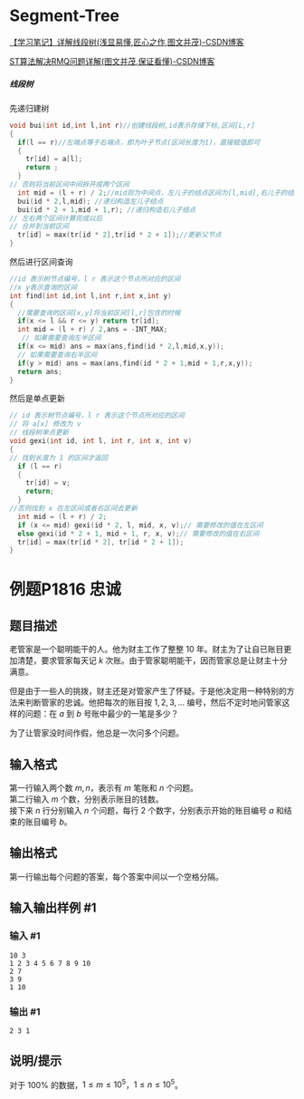 # Segment-Tree
[【学习笔记】详解线段树(浅显易懂,匠心之作,图文并茂)-CSDN博客](https://blog.csdn.net/weq2011/article/details/128791426)

[ST算法解决RMQ问题详解(图文并茂,保证看懂)-CSDN博客](https://blog.csdn.net/weq2011/article/details/128682500)

##### 线段树 

先递归建树

```c
void bui(int id,int l,int r)//创建线段树,id表示存储下标,区间[L,r]
{
  if(l == r)//左端点等于右端点，即为叶子节点(区间长度为1)，直接赋值即可
  {
    tr[id] = a[l];
    return ;
  }
// 否则将当前区间中间拆开成两个区间
  int mid = (l + r) / 2;//mid则为中间点，左儿子的结点区间为[l,mid],右儿子的结点区间为[mid + 1,r]
  bui(id * 2,l,mid); //递归构造左儿子结点
  bui(id * 2 + 1,mid + 1,r); //递归构造右儿子结点
// 左右两个区间计算完成以后
// 合并到当前区间
  tr[id] = max(tr[id * 2],tr[id * 2 + 1]);//更新父节点
}
```

然后进行区间查询

```c
//id 表示树节点编号，l r 表示这个节点所对应的区间
//x y表示查询的区间
int find(int id,int l,int r,int x,int y)
{
  //需要查询的区间[x,y]将当前区间[l,r]包含的时候
  if(x <= l && r <= y) return tr[id];
  int mid = (l + r) / 2,ans = -INT_MAX;
   // 如果需要查询左半区间
  if(x <= mid) ans = max(ans,find(id * 2,l,mid,x,y));   
  // 如果需要查询右半区间
  if(y > mid) ans = max(ans,find(id * 2 + 1,mid + 1,r,x,y));
  return ans;
}
```

然后是单点更新

```c
// id 表示树节点编号，l r 表示这个节点所对应的区间
// 将 a[x] 修改为 v
// 线段树单点更新
void gexi(int id, int l, int r, int x, int v)
{
// 找到长度为 1 的区间才返回
  if (l == r)
  {
    tr[id] = v;
    return;
  }
//否则找到 x 在左区间或者右区间去更新
  int mid = (l + r) / 2;
  if (x <= mid) gexi(id * 2, l, mid, x, v);// 需要修改的值在左区间
  else gexi(id * 2 + 1, mid + 1, r, x, v);// 需要修改的值在右区间
  tr[id] = max(tr[id * 2], tr[id * 2 + 1]);
}
```



# 例题P1816 忠诚

## 题目描述

老管家是一个聪明能干的人。他为财主工作了整整 $10$ 年。财主为了让自已账目更加清楚，要求管家每天记  $k$ 次账。由于管家聪明能干，因而管家总是让财主十分满意。

但是由于一些人的挑拨，财主还是对管家产生了怀疑。于是他决定用一种特别的方法来判断管家的忠诚。他把每次的账目按 $1, 2, 3, \ldots$ 编号，然后不定时地问管家这样的问题：在 $a$ 到 $b$ 号账中最少的一笔是多少？

为了让管家没时间作假，他总是一次问多个问题。

## 输入格式

第一行输入两个数 $m, n$，表示有 $m$ 笔账和 $n$ 个问题。  
第二行输入 $m$ 个数，分别表示账目的钱数。  
接下来 $n$ 行分别输入 $n$ 个问题，每行 $2$ 个数字，分别表示开始的账目编号 $a$ 和结束的账目编号 $b$。

## 输出格式

第一行输出每个问题的答案，每个答案中间以一个空格分隔。

## 输入输出样例 #1

### 输入 #1

```
10 3
1 2 3 4 5 6 7 8 9 10
2 7
3 9
1 10
```

### 输出 #1

```
2 3 1
```

## 说明/提示

对于 $100\%$ 的数据，$1 \leq m \leq 10^5$，$1 \leq n \leq 10^5$。
